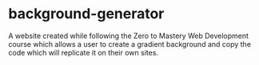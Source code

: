 # background-generator
A website created while following the Zero to Mastery Web Development course which allows a user to create a gradient background and copy the code  which will replicate it on their own sites. 
